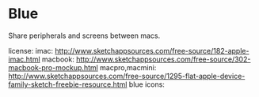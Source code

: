 Blue
====

Share peripherals and screens between macs.



license:
imac: http://www.sketchappsources.com/free-source/182-apple-imac.html
macbook: http://www.sketchappsources.com/free-source/302-macbook-pro-mockup.html
macpro,macmini: http://www.sketchappsources.com/free-source/1295-flat-apple-device-family-sketch-freebie-resource.html
blue icons:
